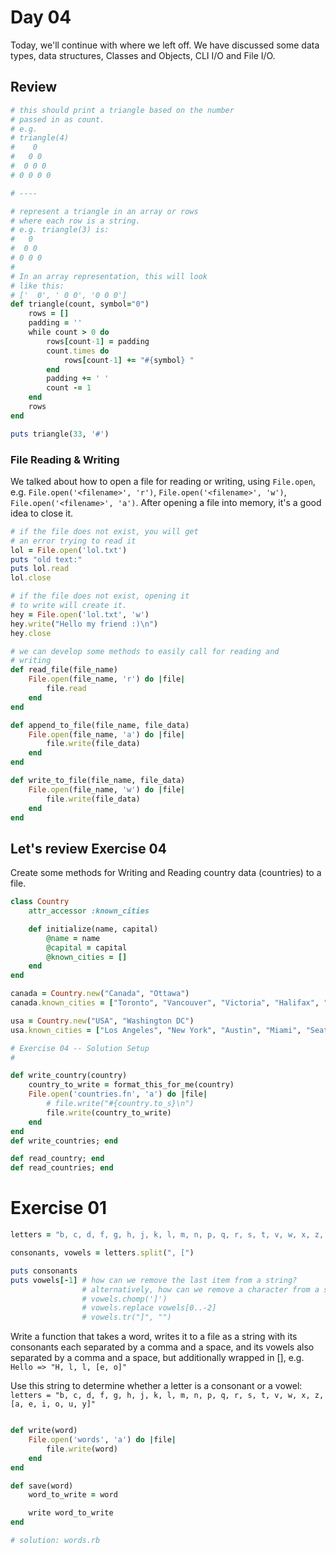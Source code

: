 # Day 04

Today, we'll continue with where we left off. We have discussed some data types, data structures, Classes and Objects, CLI I/O and File I/O.

## Review

```ruby
# this should print a triangle based on the number
# passed in as count.
# e.g.
# triangle(4)
#    0
#   0 0
#  0 0 0
# 0 0 0 0

# ----

# represent a triangle in an array or rows
# where each row is a string.
# e.g. triangle(3) is:
#   0
#  0 0
# 0 0 0
# 
# In an array representation, this will look
# like this: 
# ['  0', ' 0 0', '0 0 0']
def triangle(count, symbol="0")
    rows = []
    padding = ''
    while count > 0 do
        rows[count-1] = padding
        count.times do
            rows[count-1] += "#{symbol} "
        end
        padding += ' '
        count -= 1
    end
    rows
end

puts triangle(33, '#')
```
### File Reading & Writing

We talked about how to open a file for reading or writing, using `File.open`, e.g. `File.open('<filename>', 'r')`, `File.open('<filename>', 'w')`, `File.open('<filename>', 'a')`. After opening a file into memory, it's a good idea to close it.

```ruby
# if the file does not exist, you will get 
# an error trying to read it
lol = File.open('lol.txt')
puts "old text:"
puts lol.read
lol.close

# if the file does not exist, opening it
# to write will create it.
hey = File.open('lol.txt', 'w')
hey.write("Hello my friend :)\n")
hey.close

# we can develop some methods to easily call for reading and
# writing
def read_file(file_name)
    File.open(file_name, 'r') do |file|
        file.read
    end
end

def append_to_file(file_name, file_data)
    File.open(file_name, 'a') do |file|
        file.write(file_data)
    end
end

def write_to_file(file_name, file_data)
    File.open(file_name, 'w') do |file|
        file.write(file_data)
    end
end

```

## Let's review Exercise 04
Create some methods for Writing and Reading country data (countries) to a file.

```ruby
class Country
    attr_accessor :known_cities

    def initialize(name, capital)
        @name = name
        @capital = capital
        @known_cities = []
    end
end

canada = Country.new("Canada", "Ottawa")
canada.known_cities = ["Toronto", "Vancouver", "Victoria", "Halifax", "Montreal"]

usa = Country.new("USA", "Washington DC")
usa.known_cities = ["Los Angeles", "New York", "Austin", "Miami", "Seattle"]

# Exercise 04 -- Solution Setup
#

def write_country(country)
    country_to_write = format_this_for_me(country)
    File.open('countries.fn', 'a') do |file|
        # file.write("#{country.to_s}\n")
        file.write(country_to_write)
    end
end
def write_countries; end

def read_country; end
def read_countries; end

```
# Exercise 01

```ruby
letters = "b, c, d, f, g, h, j, k, l, m, n, p, q, r, s, t, v, w, x, z, [a, e, i, o, u, y]"

consonants, vowels = letters.split(", [")

puts consonants
puts vowels[-1] # how can we remove the last item from a string?
                # alternatively, how can we remove a character from a string, in this case "]"?
                # vowels.chomp(']')
                # vowels.replace vowels[0..-2]
                # vowels.tr("]", "")
```

Write a function that takes a word, writes it to a file as a string with its consonants each separated by a comma
and a space, and its vowels also separated by a comma and a space, but additionally wrapped in [], e.g.
`Hello => "H, l, l, [e, o]"`

Use this string to determine whether a letter is a consonant or a vowel:  
`letters = "b, c, d, f, g, h, j, k, l, m, n, p, q, r, s, t, v, w, x, z, [a, e, i, o, u, y]"`

```ruby

def write(word)
    File.open('words', 'a') do |file|
        file.write(word)
    end
end

def save(word)
    word_to_write = word

    write word_to_write
end

# solution: words.rb
```

# 